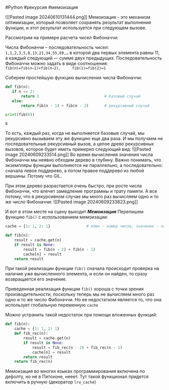 #Python #рекурсия #мемоизация 

![[Pasted image 20240610131444.png]]
Мемоизация - это механизм оптимизации, который позволяет сохранять результат выполнения функции, и этот результат используется при следующем вызове.

Рассмотрим на примере расчета чисел Фибоначчи:

Числа Фибоначчи – последовательность чисел: 
`1,1,2,3,5,8,13,21,34,55,89,…`
в которой два первых элемента равны 11, а каждый следующий — сумме двух предыдущих. Последовательность Фибоначчи можно задать в виде соотношения:
`fib(𝑛)=fib(𝑛−1)+fib(𝑛−2),     fib(1)=fib(2)=1`

 Соберем простейшую функцию вычисления числа Фибоначчи:
 ```python
def fib(n):
    if n <= 2:
        return 1                             # базовый случай
    else:
        return fib(n - 1) + fib(n - 2)       # рекурсивный случай

print(fib(6))
```
```
8
```
То есть, каждый раз, когда не выполняется базовые случай, мы рекурсивно вызываем эту же функцию еще два раза. И мы получаем не последовательные рекурсивный вызов, а целое древо рекурсивных вызовов, которое будет иметь примерно следующий вид:
![[Pasted image 20240609233514.png]]
Во время вычисления значения числа Фибоначчи мы неявно обходим дерево в глубину. Важно понимать, что экземпляры функции выполняются не параллельно, а последовательно: сначала левое поддерево, а потом правое поддерево из любой вершины. Потому что GIL.

При этом дерево разрастается очень быстро, при росте числа Фибоначчи, что влечет замедление программы и трату памяти. А все потому, что в рекурсивном случае мы много раз вычисляем одно и то же число Фибоначчи:
![[Pasted image 20240609233823.png]]

И вот в этом месте на сцену выходит ***Мемоизация***
Перепишем функцию `fib()` с использованием мемоизации:
```python
cache = {1: 1, 2: 1}                # ключ - номер числа, значение - число Фибоначчи 

def fib(n):
    result = cache.get(n)
    if result is None:
        result = fib(n - 2) + fib(n - 1)
        cache[n] = result
    return result
```
При такой реализации функции `fib()` сначала происходит проверка на наличие уже вычисленного элемента, и если он найден, то сразу возвращается его значение.

Приведенная реализация функции `fib()` хороша с точки зрения производительности, поскольку теперь мы не вычисляем много раз одно и то же число Фибоначчи. Но ее недостатком является то, что она использует глобальную переменную `cache`

Можно устранить такой недостаток при помощи вложенных функций:
```python
def fib(n):
    ​cache = {1: 1, 2: 1}
    def fib_rec(n):
        result = cache.get(n)
        if result is None:
            result = fib_rec(n - 2) + fib_rec(n - 1)
            cache[n] = result
        return result
    return fib_rec(n)
```
Мемоизация во многих языках программирования включена по дефолту, но не в Питохоне, нееет. Тут такой функционал придется включить в ручную (декоратор `lru_cache`)